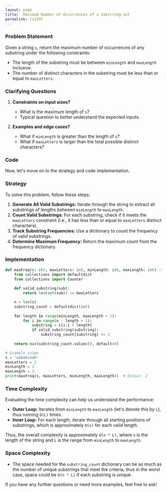 ```yaml
---
layout: page
title:  Maximum Number of Occurrences of a Substring-out
permalink: /s1297
---
```


### Problem Statement

Given a string `s`, return the maximum number of occurrences of any substring under the following constraints:

- The length of the substring must be between `minLength` and `maxLength` inclusive.
- The number of distinct characters in the substring must be less than or equal to `maxLetters`.

### Clarifying Questions
1. **Constraints on input sizes?**
   - What is the maximum length of `s`?
   - Typical question to better understand the expected inputs.

2. **Examples and edge cases?**
   - What if `minLength` is greater than the length of `s`?
   - What if `maxLetters` is larger than the total possible distinct characters?

### Code

Now, let's move on to the strategy and code implementation.

### Strategy
To solve this problem, follow these steps:
1. **Generate All Valid Substrings:** Iterate through the string to extract all substrings of lengths between `minLength` to `maxLength`.
2. **Count Valid Substrings:** For each substring, check if it meets the `maxLetters` constraint (i.e., it has less than or equal to `maxLetters` distinct characters).
3. **Track Substring Frequencies:** Use a dictionary to count the frequency of valid substrings.
4. **Determine Maximum Frequency:** Return the maximum count from the frequency dictionary.

### Implementation

```python
def maxFreq(s: str, maxLetters: int, minLength: int, maxLength: int) -> int:
    from collections import defaultdict
    from collections import Counter
    
    def valid_substring(sub):
        return len(set(sub)) <= maxLetters

    n = len(s)
    substring_count = defaultdict(int)
    
    for length in range(minLength, maxLength + 1):
        for i in range(n - length + 1):
            substring = s[i:i + length]
            if valid_substring(substring):
                substring_count[substring] += 1
    
    return max(substring_count.values(), default=0)

# Example usage
s = "aababcaab"
maxLetters = 2
minLength = 2
maxLength = 3
print(maxFreq(s, maxLetters, minLength, maxLength))  # Output: 2
```

### Time Complexity
Evaluating the time complexity can help us understand the performance:

- **Outer Loop:** Iterates from `minLength` to `maxLength` (let's denote this by `L`), thus running `O(L)` times.
- **Inner Loop:** For each length, iterate through all starting positions of substrings, which is approximately `O(n)` for each valid length.

Thus, the overall complexity is approximately `O(n * L)`, where `n` is the length of the string and `L` is the range from `minLength` to `maxLength`.

### Space Complexity

- The space needed for the `substring_count` dictionary can be as much as the number of unique substrings that meet the criteria, thus in the worst case, space could be `O(n * L)` if each substring is unique.

If you have any further questions or need more examples, feel free to ask!